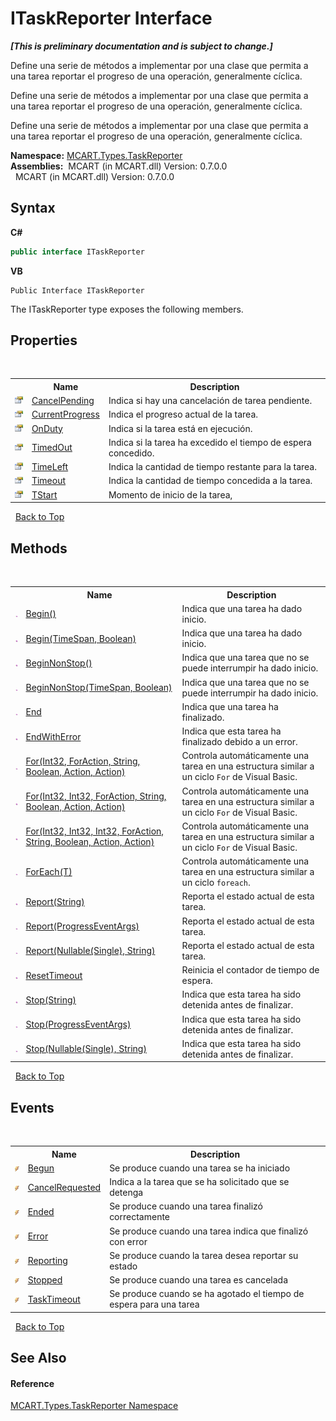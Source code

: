 # ITaskReporter Interface
 _**\[This is preliminary documentation and is subject to change.\]**_

Define una serie de métodos a implementar por una clase que permita a una tarea reportar el progreso de una operación, generalmente cíclica.

Define una serie de métodos a implementar por una clase que permita a una tarea reportar el progreso de una operación, generalmente cíclica.

Define una serie de métodos a implementar por una clase que permita a una tarea reportar el progreso de una operación, generalmente cíclica.

**Namespace:**&nbsp;<a href="256f3901-18cb-eeca-835c-7de778822db3">MCART.Types.TaskReporter</a><br />**Assemblies:**&nbsp;&nbsp;MCART (in MCART.dll) Version: 0.7.0.0<br />&nbsp;&nbsp;MCART (in MCART.dll) Version: 0.7.0.0<br />

## Syntax

**C#**<br />
``` C#
public interface ITaskReporter
```

**VB**<br />
``` VB
Public Interface ITaskReporter
```

The ITaskReporter type exposes the following members.


## Properties
&nbsp;<table><tr><th></th><th>Name</th><th>Description</th></tr><tr><td>![Public property](media/pubproperty.gif "Public property")</td><td><a href="cd80b20e-8559-ae33-9e18-d0f1d9ee1199">CancelPending</a></td><td>
Indica si hay una cancelación de tarea pendiente.</td></tr><tr><td>![Public property](media/pubproperty.gif "Public property")</td><td><a href="9a9c6192-1262-f403-1f6e-f9ac5d8720b3">CurrentProgress</a></td><td>
Indica el progreso actual de la tarea.</td></tr><tr><td>![Public property](media/pubproperty.gif "Public property")</td><td><a href="cd0e9c17-1f3d-1c27-c0dd-71f736850970">OnDuty</a></td><td>
Indica si la tarea está en ejecución.</td></tr><tr><td>![Public property](media/pubproperty.gif "Public property")</td><td><a href="108ba592-0a55-60ce-6653-77e503d549f7">TimedOut</a></td><td>
Indica si la tarea ha excedido el tiempo de espera concedido.</td></tr><tr><td>![Public property](media/pubproperty.gif "Public property")</td><td><a href="a8fc131d-1359-46c7-c11d-45594329dcf0">TimeLeft</a></td><td>
Indica la cantidad de tiempo restante para la tarea.</td></tr><tr><td>![Public property](media/pubproperty.gif "Public property")</td><td><a href="c988fec7-b502-9ad0-c0b7-87ff68ddc30b">Timeout</a></td><td>
Indica la cantidad de tiempo concedida a la tarea.</td></tr><tr><td>![Public property](media/pubproperty.gif "Public property")</td><td><a href="12a679a3-3ff7-0b2e-0a64-a40e6b3070be">TStart</a></td><td>
Momento de inicio de la tarea,</td></tr></table>&nbsp;
<a href="#itaskreporter-interface">Back to Top</a>

## Methods
&nbsp;<table><tr><th></th><th>Name</th><th>Description</th></tr><tr><td>![Public method](media/pubmethod.gif "Public method")</td><td><a href="c6bef476-6606-389c-4bab-bfee41ee6bc6">Begin()</a></td><td>
Indica que una tarea ha dado inicio.</td></tr><tr><td>![Public method](media/pubmethod.gif "Public method")</td><td><a href="8b926b58-3d02-1a76-d4fa-72e38dc8de2b">Begin(TimeSpan, Boolean)</a></td><td>
Indica que una tarea ha dado inicio.</td></tr><tr><td>![Public method](media/pubmethod.gif "Public method")</td><td><a href="a19bebfd-a6d1-c0a1-4c72-af62ac99c59a">BeginNonStop()</a></td><td>
Indica que una tarea que no se puede interrumpir ha dado inicio.</td></tr><tr><td>![Public method](media/pubmethod.gif "Public method")</td><td><a href="50cdf91c-3b8b-c21f-1f59-eefbbcfafb72">BeginNonStop(TimeSpan, Boolean)</a></td><td>
Indica que una tarea que no se puede interrumpir ha dado inicio.</td></tr><tr><td>![Public method](media/pubmethod.gif "Public method")</td><td><a href="81533883-3654-1bea-cf9b-35728d0f852d">End</a></td><td>
Indica que una tarea ha finalizado.</td></tr><tr><td>![Public method](media/pubmethod.gif "Public method")</td><td><a href="3022b066-0c91-58a6-9a99-52f5a26342ad">EndWithError</a></td><td>
Indica que esta tarea ha finalizado debido a un error.</td></tr><tr><td>![Public method](media/pubmethod.gif "Public method")</td><td><a href="4b999c64-20e1-5627-c8ab-76d6ab654a9e">For(Int32, ForAction, String, Boolean, Action, Action)</a></td><td>
Controla automáticamente una tarea en una estructura similar a un ciclo `For` de Visual Basic.</td></tr><tr><td>![Public method](media/pubmethod.gif "Public method")</td><td><a href="70fd2efa-53dd-e8dc-f2b5-4013f0556721">For(Int32, Int32, ForAction, String, Boolean, Action, Action)</a></td><td>
Controla automáticamente una tarea en una estructura similar a un ciclo `For` de Visual Basic.</td></tr><tr><td>![Public method](media/pubmethod.gif "Public method")</td><td><a href="4c1da169-f606-d288-fe16-c368bdb1b561">For(Int32, Int32, Int32, ForAction, String, Boolean, Action, Action)</a></td><td>
Controla automáticamente una tarea en una estructura similar a un ciclo `For` de Visual Basic.</td></tr><tr><td>![Public method](media/pubmethod.gif "Public method")</td><td><a href="65054d4a-a541-ff57-3f75-0c6cd4155d23">ForEach(T)</a></td><td>
Controla automáticamente una tarea en una estructura similar a un ciclo `foreach`.</td></tr><tr><td>![Public method](media/pubmethod.gif "Public method")</td><td><a href="63d28867-68ba-a7a0-8317-8ad154e51e89">Report(String)</a></td><td>
Reporta el estado actual de esta tarea.</td></tr><tr><td>![Public method](media/pubmethod.gif "Public method")</td><td><a href="7076ac0c-d04c-89bb-64b9-96cec354421e">Report(ProgressEventArgs)</a></td><td>
Reporta el estado actual de esta tarea.</td></tr><tr><td>![Public method](media/pubmethod.gif "Public method")</td><td><a href="1c78549a-d306-ee4c-907b-2fcd90e28abc">Report(Nullable(Single), String)</a></td><td>
Reporta el estado actual de esta tarea.</td></tr><tr><td>![Public method](media/pubmethod.gif "Public method")</td><td><a href="87a25b23-67c8-1409-ff36-e57c3ff47678">ResetTimeout</a></td><td>
Reinicia el contador de tiempo de espera.</td></tr><tr><td>![Public method](media/pubmethod.gif "Public method")</td><td><a href="8ab720ff-1e9f-5f88-ccaf-05b710dd6c46">Stop(String)</a></td><td>
Indica que esta tarea ha sido detenida antes de finalizar.</td></tr><tr><td>![Public method](media/pubmethod.gif "Public method")</td><td><a href="19ebcd19-d0ef-cf26-691e-14c8ffc0c38e">Stop(ProgressEventArgs)</a></td><td>
Indica que esta tarea ha sido detenida antes de finalizar.</td></tr><tr><td>![Public method](media/pubmethod.gif "Public method")</td><td><a href="1fb99bad-9b85-5884-8dd7-c27955698afd">Stop(Nullable(Single), String)</a></td><td>
Indica que esta tarea ha sido detenida antes de finalizar.</td></tr></table>&nbsp;
<a href="#itaskreporter-interface">Back to Top</a>

## Events
&nbsp;<table><tr><th></th><th>Name</th><th>Description</th></tr><tr><td>![Public event](media/pubevent.gif "Public event")</td><td><a href="53446553-f468-42b1-464d-1f4f069645a1">Begun</a></td><td>
Se produce cuando una tarea se ha iniciado</td></tr><tr><td>![Public event](media/pubevent.gif "Public event")</td><td><a href="159ddd68-03c3-bbd0-1a5a-4091eca42abd">CancelRequested</a></td><td>
Indica a la tarea que se ha solicitado que se detenga</td></tr><tr><td>![Public event](media/pubevent.gif "Public event")</td><td><a href="85f9c380-de53-7a61-0764-00ad7433a7c4">Ended</a></td><td>
Se produce cuando una tarea finalizó correctamente</td></tr><tr><td>![Public event](media/pubevent.gif "Public event")</td><td><a href="b5e3c3d3-0986-0023-28be-93e3af7424ba">Error</a></td><td>
Se produce cuando una tarea indica que finalizó con error</td></tr><tr><td>![Public event](media/pubevent.gif "Public event")</td><td><a href="5125c21c-17f0-bfe6-6ea5-4473dc17ffe7">Reporting</a></td><td>
Se produce cuando la tarea desea reportar su estado</td></tr><tr><td>![Public event](media/pubevent.gif "Public event")</td><td><a href="b1c0826f-8211-da3d-17c7-8dd218074fd0">Stopped</a></td><td>
Se produce cuando una tarea es cancelada</td></tr><tr><td>![Public event](media/pubevent.gif "Public event")</td><td><a href="5da525a5-61d5-bce8-2fbd-c08a37442e48">TaskTimeout</a></td><td>
Se produce cuando se ha agotado el tiempo de espera para una tarea</td></tr></table>&nbsp;
<a href="#itaskreporter-interface">Back to Top</a>

## See Also


#### Reference
<a href="256f3901-18cb-eeca-835c-7de778822db3">MCART.Types.TaskReporter Namespace</a><br />
